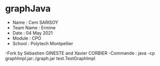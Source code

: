 # graphJava
- Name : Cem SARISOY
- Team Name : Ermine
- Date : 04 May 2021
- Module : CPO
- School : Polytech Montpellier


-Fork by Sébastien GINESTE and Xavier CORBIER
-Commande : java -cp graphImpl.jar:./graph.jar test.TestGraphImpl
      
